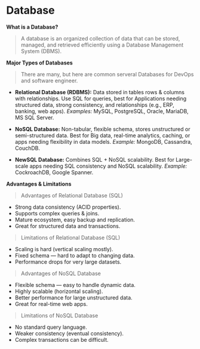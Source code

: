 # Database

**What is a Database?**
> A database is an organized collection of data that can be stored, managed, and retrieved efficiently using a Database Management System (DBMS).

**Major Types of Databases**
> There are many, but here are common serveral Databases for DevOps and software engineer.

- **Relational Database (RDBMS):** Data stored in tables rows & columns with relationships. Use SQL for queries, best for Applications needing structured data, strong consistency, and relationships (e.g., ERP, banking, web apps).
  *Examples:* MySQL, PostgreSQL, Oracle, MariaDB, MS SQL Server.

- **NoSQL Database:** Non-tabular, flexible schema, stores unstructured or semi-structured data. Best for Big data, real-time analytics, caching, or apps needing flexibility in data models. *Example:* MongoDB, Cassandra, CouchDB.

- **NewSQL Database:** Combines SQL + NoSQL scalability. Best for Large-scale apps needing SQL consistency and NoSQL scalability. *Example:* CockroachDB, Google Spanner.

**Advantages & Limitations**
> Advantages of Relational Database (SQL)
- Strong data consistency (ACID properties).
- Supports complex queries & joins.
- Mature ecosystem, easy backup and replication.
- Great for structured data and transactions.

> Limitations of Relational Database (SQL)
- Scaling is hard (vertical scaling mostly).
- Fixed schema — hard to adapt to changing data.
- Performance drops for very large datasets.

> Advantages of NoSQL Database
- Flexible schema — easy to handle dynamic data.
- Highly scalable (horizontal scaling).
- Better performance for large unstructured data.
- Great for real-time web apps.

> Limitations of NoSQL Database
- No standard query language.
- Weaker consistency (eventual consistency).
- Complex transactions can be difficult.
